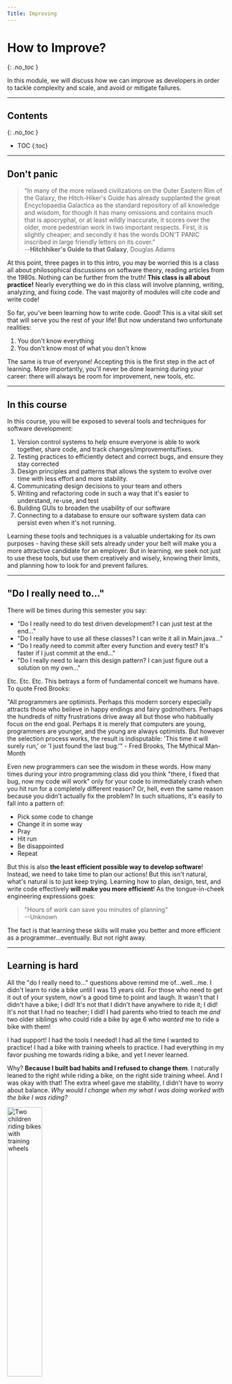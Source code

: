 ```yaml
---
Title: Improving
---
```


# How to Improve?
{: .no_toc }

In this module, we will discuss how we can improve as developers in order to tackle complexity and scale, and avoid or mitigate failures.

---

## Contents
{: .no_toc }

* TOC
{:toc}

---

## Don't panic

> “In many of the more relaxed civilizations on the Outer Eastern Rim of the Galaxy, the Hitch-Hiker's Guide has already supplanted the great Encyclopaedia Galactica as the standard repository of all knowledge and wisdom, for though it has many omissions and contains much that is apocryphal, or at least wildly inaccurate, it scores over the older, more pedestrian work in two important respects. First, it is slightly cheaper; and secondly it has the words DON'T PANIC inscribed in large friendly letters on its cover.”  
> --__Hitchhiker's Guide to that Galaxy__, Douglas Adams

At this point, three pages in to this intro, you may be worried this is a class all about philosophical discussions on software theory, reading articles from the 1980s. Nothing can be further from the truth! **This class is all about practice!** Nearly everything we do in this class will involve planning, writing, analyzing, and fixing code. The vast majority of modules will cite code and write code!

So far, you've been learning how to write code. Good! This is a vital skill set that will serve you the rest of your life! But now understand two unfortunate realities: 

1) You don't know everything  
2) You don't know most of what you don't know

The same is true of everyone! Accepting this is the first step in the act of learning. More importantly, you'll never be done learning during your career: there will always be room for improvement, new tools, etc.

---

## In this course 

In this course, you will be exposed to several tools and techniques for software development:  
1) Version control systems to help ensure everyone is able to work together, share code, and track changes/improvements/fixes.  
2) Testing practices to efficiently detect and correct bugs, and ensure they stay corrected 
3) Design principles and patterns that allows the system to evolve over time with less effort and more stability.  
4) Communicating design decisions to your team and others  
5) Writing and refactoring code in such a way that it's easier to understand, re-use, and test  
6) Building GUIs to broaden the usability of our software  
7) Connecting to a database to ensure our software system data can persist even when it's not running.  

Learning these tools and techniques is a valuable undertaking for its own purposes - having these skill sets already under your belt will make you a more attractive candidate for an employer. But in learning, we seek not just to use these tools, but use them creatively and wisely, knowing their limits, and planning how to look for and prevent failures.

---

## "Do I really need to..."

There will be times during this semester you say:

* "Do I really need to do test driven development? I can just test at the end..."  
* "Do I really have to use all these classes? I can write it all in Main.java..."  
* "Do I really need to commit after every function and every test? It's faster if I just commit at the end..."  
* "Do I really need to learn this design pattern? I can just figure out a solution on my own..."  

Etc. Etc. Etc. This betrays a form of fundamental conceit we humans have. To quote Fred Brooks:

"All programmers are optimists. Perhaps this modern sorcery especially attracts those who believe in happy endings and fairy godmothers. Perhaps the hundreds of nitty frustrations drive away all but those who habitually focus on the end goal. Perhaps it is merely that computers are young, programmers are younger, and the young are always optimists. But however the selection process works, the result is indisputable: 'This time it will surely run,' or 'I just found the last bug.'" - Fred Brooks, The Mythical Man-Month

Even new programmers can see the wisdom in these words. How many times during your intro programming class did you think "there, I fixed that bug, now my code will work" only for your code to immediately crash when you hit run for a completely different reason? Or, hell, even the same reason because you didn't actually fix the problem? In such situations, it's easily to fall into a pattern of:

* Pick some code to change
* Change it in some way
* Pray
* Hit run
* Be disappointed
* Repeat

But this is also **the least efficient possible way to develop software**! Instead, we need to take time to plan our actions! But this isn't natural, what's natural is to just keep trying. Learning how to plan, design, test, and write code effectively **will make you more efficient**! As the tongue-in-cheek engineering expressions goes:

> "Hours of work can save you minutes of planning"  
> --Unknown

The fact is that learning these skills will make you better and more efficient as a programmer...eventually. But not right away.

---

## Learning is hard

All the "do I really need to..." questions above remind me of...well...me. I didn't learn to ride a bike until I was 13 years old. For those who need to get it out of your system, now's a good time to point and laugh. It wasn't that I didn't have a bike; I did! It's not that I didn't have anywhere to ride it; I did! It's not that I had no teacher; I did! I had parents who tried to teach me *and* two older siblings who could ride a bike by age 6 who *wanted* me to ride a bike with them! 

I had support! I had the tools I needed! I had all the time I wanted to practice! I had a bike with training wheels to practice. I had everything in my favor pushing me towards riding a bike, and yet I never learned.

Why? **Because I built bad habits and I refused to change them**. I naturally leaned to the right while riding a bike, on the right side training wheel. And I was okay with that! The extra wheel gave me stability, I didn't have to worry about balance. *Why would I change when my what I was doing worked with the bike I was riding?*

<img src="https://images.unsplash.com/photo-1595182747080-3b43712dd27d?ixlib=rb-1.2.1&ixid=MnwxMjA3fDB8MHxwaG90by1wYWdlfHx8fGVufDB8fHx8&auto=format&fit=crop&w=1170&q=80" width="40%" alt="Two children riding bikes with training wheels">

And then, when it came time to ride a bike for real at the age of 6. My dad took off my training wheels. When I went to ride my bike, I was surprised the training wheels weren't there, but tried riding anyways. I kept falling over on my right side. So I tried to correct it, and I fell over on my left side. So I tired to correct it, and fell over on my right side.

After falling down enough times, bruises and abrasions were just part of the damage. My pride also took a pretty big beat down (yes, I had an ego already at 6-years-old). And I got frustrated with everyone telling me it was easy. "Just go faster and you won't fall!" "Just keep your balance!" "Just don't think about falling and keep pedalling" 

Inside my head, all I could think was "**Well if it was so easy, why couldn't I do it?"

And so, *I stopped trying.* After all, I reasoned, **if I'm going to fall down every three feet, wouldn't it be faster if I just ran** Obviously, to anyone who has either ridden a bike or seen a bike, you know a bike lets you go far faster than a human can run, and with far less effort. But for me, in that moment, **it was easier to not learn and exhaust myself running than it was to learn.** Because learning a new skill *is* hard!

"Okay", I thought, "So I'll just use my training wheels forever." Except the dirty secret about training wheels is this: **they slow you down**! When you lean on the training wheels, you have more friction! More friction means you're converting all that wonderful speed into useless heat and sound, and you have to pedal even harder to go the same speed. All I was doing was riding slow and [speeding up the entropy of the Universe!](https://en.wikipedia.org/wiki/Heat_death_of_the_universe)

This is a perfect parallel to conversations I have with students every semester about, for example, unit testing. "It takes me a really long time to write unit tests." "It's just busy work that slows me down." "If I know my code works, why di I have to test it?" "Writing these tests is slowing me down".

And you know what, they're right! **Unit testing does slow them down!** But that isn't because unit testing slows everyone down. It's because they are like me **trying to ride a bike for the first time without training wheels**: they keep falling over. They don't write effective tests because they had an auto-grader that did the testing for them. Or they take too long to think about what tests to write because the auto-grader told them what types of inputs they were failing on. Or they write their code in a way that makes it difficult to test because they don't know how to write testable code.

Students don't do this because they are "bad programmers". They do it because they are **inexperienced** and relying on the same skills they used in an introductory programming course.

But the only way to get better, faster, and more efficient, is **PRACTICE**. No one has ever learned to ride a bike without falling off it at least a couple times.

---

## You won't be good at first

Programming is like riding a bike. No, not that you'll never forget how to do it; you can definitely forget things. Programming is like riding a bike because **when you first start learning, you lean on your training wheels.** 

In the two previous programming courses at the University of Virginia, your programming assignments looked like the following:

&nbsp;&nbsp;1) Here is the program you are going to write  
&nbsp;&nbsp;2) Here is the programming language you will use  
&nbsp;&nbsp;3) Here is the IDE you will use  
&nbsp;&nbsp;4) Here is exactly how it will work  
&nbsp;&nbsp;5) Here are the functions you are going to write  
&nbsp;&nbsp;6) Here are the classes you are going to write  
&nbsp;&nbsp;7) Here are the fields in your classes  
&nbsp;&nbsp;8) Here is what to name everything  
&nbsp;&nbsp;9) Here is how each function affects or is affected by each field  
&nbsp;&nbsp;10) Here is a submission system, where you submit your code and get feedback telling you if it's right or wrong.
&nbsp;&nbsp;11) Here are the exact library import statements to use  
&nbsp;&nbsp;12) Here are plenty of lecture examples using that library  

**These are training wheels!** Of course when you are learning we're giving you this much direction! We're helping you learn the foundational basics. But just like riding a bike, if you want to go fast and go far, **The training wheels have to come off!**

When you develop real software, here is how many of those conversations start:

&nbsp;&nbsp;&nbsp;&nbsp;&nbsp;&nbsp;**Customer**: I would like software that does [vague description of something the customer does already without software]

&nbsp;&nbsp;&nbsp;&nbsp;&nbsp;&nbsp;**Engineer**: Okay, can you be more specific?

&nbsp;&nbsp;&nbsp;&nbsp;&nbsp;&nbsp;**Customer**: \[*staring blankly*\] no.

Admittedly, the above is in jest and over the top, but there is an entire field of software engineering, Requirements Engineering, that focuses specifically on techniques to get and check the basic details of "what the software should do", because it's a very hard, and very important problem. You'll see more of that in CS 3240 (or, if you aren't at UVA, in a Software Engineering class).

This means:  
&nbsp;&nbsp;1) **You will decide** what program to write  
&nbsp;&nbsp;2) **You will decide** what programming language(s) you will use  
&nbsp;&nbsp;3) **You will decide** on how to develop the software  
&nbsp;&nbsp;4) **You will decide** how it works  
&nbsp;&nbsp;5) **You will decide** what functions to write  
&nbsp;&nbsp;6) **You will decide** what classes to write  
&nbsp;&nbsp;7) **You will decide** what fields your classes have  
&nbsp;&nbsp;8) **You will decide** how to name and label everything  
&nbsp;&nbsp;9) **You will decide** how each class behaves and interacts with other classes  
&nbsp;&nbsp;10) **You will decide** how to figure out how to tell if your code is working or not  
&nbsp;&nbsp;11) **You will decide** how to investigate if there is code out there that you want to use, what the licenses allow for, etc.  
&nbsp;&nbsp;12) **You will decide** what documentation or tutorials to use to learn a new technology/language/library.  

And, I have some bad news. You will make *several* mistakes along the way. But...

---

## You will get better!

> "I wish I lived next to Carnegie Hall. Then, if someone asked me how to get to my house, I would just say 'Practice, practice, practice, and then take a left."  
> --__Dimitri Martin__

The good news is practice and time make you better at all of the above! I did eventually learn how to ride a bike. And even after learning, I continued to get better with balancing, navigating traffic and rough roadways, pacing myself so I don't arrive exhausted, etc. And the key tool was **PRACTICE**. The practice had to be frequent and spaced out, because that's how humans learn! We don't learn by cramming things at the last minute.

My first programming language I learned was TI-BASIC 83 (a dialect of BASIC written for the TI-83 graphing calculator). I only learned *just enough* to write a program on my TI-83 that would take in 3 parts of a triangle (Side-side-side, side-angle-side, etc.) and "solve" the triangle. I was taking trigonometry at the time, and so I showed my teacher the program I wrote, walked him through it. And he was impressed!

Just kidding, he made me delete it, line by line, right there in front of him. If you think I'm still bitter, understand that I was 15 at the time, and as of this writing I'm in my mid-30s, and I'm still bitter. I did ultimately rewrite it on my own later at home on my family's laptop. In my early 20s, I wanted to include it in a portfolio for grad school, saying "look, I've been programming for years!" It was still on a hard drive, so I asked my stepdad sent it to me.

The code is **awful**. It's hard to read because of tons of duplicate code and overly complex structure. It's littered with gotos because I didn't understand the idea of writing functions. The variable names are horrible, all one letter *a*/*b*/*c* names. There is a ton of duplicate code. There was actually a serious bug in solving side-side-side triangles that caused the program to crash if the triangle was obtuse that I never noticed.

In short, I realized that 15-year-old me was **awful** at writing code. Mid-thirties me is a lot better. I've gotten much better at writing code since through practice. But would I call myself an "expert programmer"? No! Because I still have a long way to go! And the way I get better is practice!

Even during summer or winter break when I'm not teaching, I try to write some meaningful program at least once a month to keep my skills sharp, practice a new design pattern, etc. Because I only know one way to get better at anything, **practice!**.

---

## Learning a new language

But back to BASIC: it took me about an hour to figure out how to *print the value of a variable* in basic. That command? ":DISP [variable_name]". That simple command cost me an hour of my life. And I felt dumb, and like I was learning slower than I should have been.

The next language I learned was Java. And I struggled with it. Semi-colons, when to declare a variables type, public static void main(String\[\] args), Objects and classes, interfaces, data structures, FileNotFoundExceptions, on and on and on. And it was hard. But, made easier because I understood if statements and variables ahead of time.

And then I learned Python. And I found it easier to do scripting, but I struggled with the Object-Orientation. It still took me a couple weeks, but certainly not the months of Java.

The next language I learned was C, and...well other than learning how to deal with pointers, I found it pretty easy to learn. It has a ton in common with Java, sans object orientation. But since I only needed it for some low level multi-threading, I didn't worry about this feature not being there. But, **man** I struggled with pointers. Why? Because they were new!

And then came Common-Lisp. Fundamentally very different, but everything was basically functions which I was more than familiar with, so it took me three weeks to get the basics down. I wouldn't call myself "proficient", and I use the `proc` keyword far too much in Lisp, but I will say learning it made me a lot better at writing functional code.

Flash forward to the weekend before I'm writing this, and I wrote a solution for the first homework in this class in Kotlin, a language I had never used before I started writing the code. Is this because I'm just *that* good? No, far from it. It's because I've had practice learning new languages, and I know what I need to look for and where to find help. It's a skill, just like any other. Kotlin is similar to Java in many ways, so I just connected my knowledge that way. And you get better at it each time you learn a new language.

---

## You have to struggle

> "Sacred Valley is too soft. Only storms turn fish into dragons, and there are no storms here."  
> -- __Unsouled: Book 1 of the Cradle Series__ Will Wight

I suck at guitar. I can do basic chords, enough to sing some songs. I've taken time to learn some very simple picking for a few of those songs, but I otherwise am not very good. Yet, I've been playing guitar nearly half of my life. Why am I not an expert by now?

I've played chess since I was 8, yet on Chess.com, as of this writing, I'm ~1150 in rapid (10 minute chess), and ~1000 in blitz (3 or 5 minute chess), neither of which is frankly any good. How is it that I've played chess this long and am not better?

Because I don't push myself. Practice isn't enough if it's easy practice. I don't push myself with guitar and chess. I'm fine playing the same four chord songs, I'm fine losing at chess, because I use both to relax. I'm not trying to get better. If I wanted to get better at guitar, I would have to force myself to play harder music. And I would force myself to practice longer. If I wanted to get better at chess, I'd spend more time studying openings and endgames, force myself into deeper calculations, making less impulsive moves. But I'm happy where I am there.

But I'm not happy where I am as a programmer or as a teacher. I want to be better at both. And so I force myself to struggle. I don't operate at a level of comfort. When programming, I don't solve problems I already know how to solve. I look for new problems that require skills I don't have. When teaching, I spend time looking at industry, trying to figure out why there's such a disconnect, especially in CS, and what I can do to close it. I have to go out of my way and spend hours doing these things.

Passive practice, like I do with guitar and chess, will not make you better. Just doing a task doesn't make you better. It's the **struggle** that makes you stronger. Always push your abilities, and if you are finding problems you are solving too easy, then find the next problem that challenges you. Push against that. Practice is only practice when it is deliberate.
 
Ultimately, you can never truly succeed if you don't give yourself a significant chance to fail, and rise above it.

---

## Summing it up

You will struggle when presented with new information, or a new challenge. And learning how to do things "the right way" sounds a lot like "eat your peas and carrots."

But understand that these techniques and practices were developed precisely because they make building larger, maintainable evolving systems faster, more reliable, and more efficient than the ad hoc approaches you may be currently used to. And these techniques have stuck around because, once programmers learn them, *they work*! For instance, while I support Test Driven Development (TDD), I'm a pragmatist. The second I find it isn't helping me, or another approach will be better, I will abandon TDD. I just haven't found that technique that consistently produces better results.

Just like me riding a bike without training wheels, you'll fall down, you'll make mistakes, you'll get frustrated, and you won't go particularly fast at first. But each time you do Test Driven Development, or decompose one class into two classes, or properly integrate a Design Pattern, you'll get a little better. It will feel more natural. And, before long, **you'll realize that you're going much farther faster on this bike than you ever could have gone on foot.**

> "I may not have gone where I intended to go, but I think I have ended up where I needed to be."  
> -- __The Long Dark Tea-Time of the Souls__ Douglas Adams

> "There are a million Paths in this world, Lindon, but any sage will tell you they can all be reduced to one. **Improve yourself.**"  
> -- __Unsouled: Book 1 of the Cradle Series__ Will Wight

